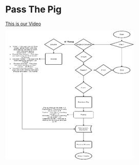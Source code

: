 <h1> Pass The Pig</h1>


<a href ="https://www.youtube.com/watch?v=-vBXUDk_uUo&list=LL7A3Oh1sUIA0nt1OL1luJVA">This is our Video</a>


<img src="C++ Final Project .jpg" height = "400" width ="400">
